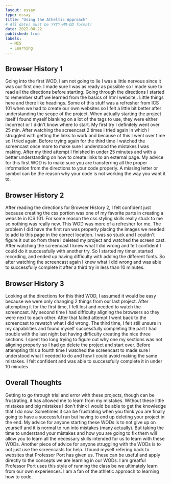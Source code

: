 ```yaml
---
layout: essay
type: essay
title: "Using the Atheltic Approach"
# All dates must be YYYY-MM-DD format!
date: 2022-08-22
published: true
labels:
  - MIS
  - Learning
---
```

## Browser History 1

Going into the first WOD, I am not going to lie I was a little nervous since it was our first one. I made sure I was as ready as possible so I made sure to read all the directions before starting. Going through the directions I started to remember stuff we learned from the basics of html website.. Little things here and there like headings. Some of this stuff was a refresher from ICS 101 when we had to create our own websites so I felt a little bit better after understanding the scope of the project. When actually starting the project itself I found myself blanking on a lot of the tags to use, they were either incorrect or I didn't know where to start. My first try I definitely went over 25 min. After watching the screencast 2 times I tried again in which I struggled with getting the links to work and because of this I went over time so I tried again. Before trying again for the third time I watched the screencast once more to make sure I understood the mistakes I was making. After my third attempt I finished in under 25 minutes and with a better understanding on how to create links to an external page. My advice for this first WOD is to make sure you are transferring all the proper information from the directions to your code properly. A missing letter or symbol can be the reason why your code is not working the way you want it to.

## Browser History 2

After reading the directions for Browser History 2, I felt confident just because creating the css portion was one of my favorite parts in creating a website in ICS 101. For some reason the css styling skills really stuck to me so nothing was really new. This WOD was more of a refresher for me. The problem I did have the first run was properly placing the images we needed to add to this page in the correct location. I was so stuck and I couldn't figure it out so from there I deleted my project and watched the screen cast. After watching the screencast I knew what I did wrong and felt confident I could do it successfully with another try. So I started my timer, started recording, and ended up having difficulty with adding the different fonts. So after watching the screencast again I knew what I did wrong and was able to successfully complete it after a third try in less than 10 minutes. 

## Browser History 3

Looking at the directions for this third WOD, I assumed it would be easy because we were only changing 2 things from our last project. After attempting it for the first time, I felt lost and needed to watch the screencast. My second time I had difficulty aligning the browsers so they were next to each other. After that failed attempt I went back to the screencast to rewatch what I did wrong. The third time, I felt still unsure in my capabilities and found myself successfully completing the part I had trouble with the last night but having difficulty creating the nice three sections. I spent too long trying to figure out why one my sections was not aligning properly so I had go delete the project and start over. Before attempting this a fourth time I watched the screencast to made sure I understood what I needed to do and how I could avoid making the same mistakes. I felt confident and was able to successfully complete it in under 10 minutes


## Overall Thoughts

Getting to go through trial and error with these projects, though can be frustrating, it has allowed me to learn from my mistakes. Without these little mistakes and big mistakes I don't think I would be able to get the knowledge that I do now. Sometimes it can be frustrating when you think you are finally going to have a successful run but having to end up deleting your project in the end. My advice for anyone starting these WODs is to not give up on yourself and it is normal to run into mistakes (many actually). But taking the time to understand your mistakes and how you are going to fix them will allow you to learn all the necessary skills intended for us to learn with these WODs. Another piece of advice for anyone struggling with the WODs is to not just use the screencasts for help. I found myself refering back to websites that Professor Port has given us. These can be useful and apply directly to the concepts we are learning in our WODs. I am greatful Professor Port uses this style of running the class be we ultimately learn from our own experiences. I am a fan of the athletic approach to learning how to code.
